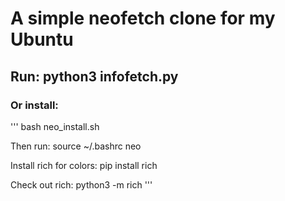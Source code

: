 # A simple neofetch clone for my Ubuntu 

## Run: python3 infofetch.py

### Or install:
'''
bash neo_install.sh

Then run: 
source ~/.bashrc
neo

Install rich for colors:
pip install rich 

Check out rich:
python3 -m rich
'''